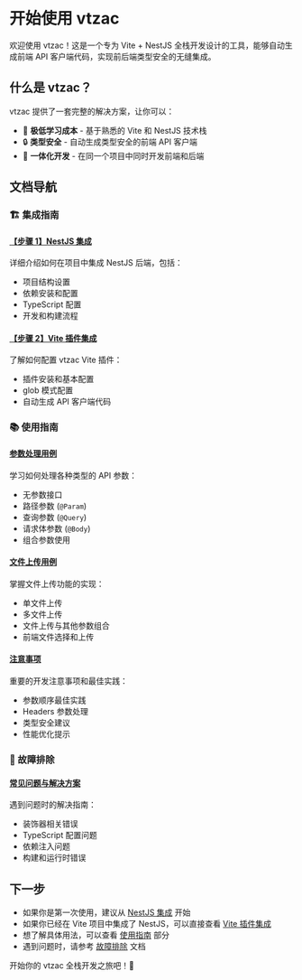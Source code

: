 # 开始使用 vtzac

欢迎使用 vtzac！这是一个专为 Vite + NestJS 全栈开发设计的工具，能够自动生成前端 API 客户端代码，实现前后端类型安全的无缝集成。

## 什么是 vtzac？

vtzac 提供了一套完整的解决方案，让你可以：

- 🚀 **极低学习成本** - 基于熟悉的 Vite 和 NestJS 技术栈
- 🔒 **类型安全** - 自动生成类型安全的前端 API 客户端
- 🎯 **一体化开发** - 在同一个项目中同时开发前端和后端

## 文档导航

### 🏗️ 集成指南

#### [【步骤 1】NestJS 集成](/zh/nestjs-integration)

详细介绍如何在项目中集成 NestJS 后端，包括：

- 项目结构设置
- 依赖安装和配置
- TypeScript 配置
- 开发和构建流程

#### [【步骤 2】Vite 插件集成](/zh/vite-plugin-integration)

了解如何配置 vtzac Vite 插件：

- 插件安装和基本配置
- glob 模式配置
- 自动生成 API 客户端代码

### 📚 使用指南

#### [参数处理用例](/zh/guide/params-usage)

学习如何处理各种类型的 API 参数：

- 无参数接口
- 路径参数 (`@Param`)
- 查询参数 (`@Query`)
- 请求体参数 (`@Body`)
- 组合参数使用

#### [文件上传用例](/zh/guide/file-upload-usage)

掌握文件上传功能的实现：

- 单文件上传
- 多文件上传
- 文件上传与其他参数组合
- 前端文件选择和上传

#### [注意事项](/zh/guide/notes)

重要的开发注意事项和最佳实践：

- 参数顺序最佳实践
- Headers 参数处理
- 类型安全建议
- 性能优化提示

### 🔧 故障排除

#### [常见问题与解决方案](/zh/troubleshooting)

遇到问题时的解决指南：

- 装饰器相关错误
- TypeScript 配置问题
- 依赖注入问题
- 构建和运行时错误

## 下一步

- 如果你是第一次使用，建议从 [NestJS 集成](/zh/nestjs-integration) 开始
- 如果你已经在 Vite 项目中集成了 NestJS，可以直接查看 [Vite 插件集成](/zh/vite-plugin-integration)
- 想了解具体用法，可以查看 [使用指南](/zh/guide/params-usage) 部分
- 遇到问题时，请参考 [故障排除](/zh/troubleshooting) 文档

开始你的 vtzac 全栈开发之旅吧！🎉
